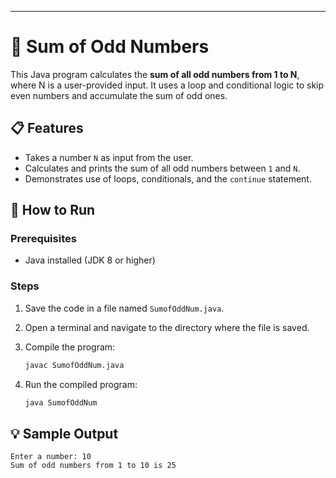 
---

# 🔢 Sum of Odd Numbers

This Java program calculates the **sum of all odd numbers from 1 to N**, where N is a user-provided input. It uses a loop and conditional logic to skip even numbers and accumulate the sum of odd ones.

## 📋 Features

* Takes a number `N` as input from the user.
* Calculates and prints the sum of all odd numbers between `1` and `N`.
* Demonstrates use of loops, conditionals, and the `continue` statement.

## 🚀 How to Run

### Prerequisites

* Java installed (JDK 8 or higher)

### Steps

1. Save the code in a file named `SumofOddNum.java`.
2. Open a terminal and navigate to the directory where the file is saved.
3. Compile the program:

   ```bash
   javac SumofOddNum.java
   ```
4. Run the compiled program:

   ```bash
   java SumofOddNum
   ```

## 💡 Sample Output

```
Enter a number: 10
Sum of odd numbers from 1 to 10 is 25
```


